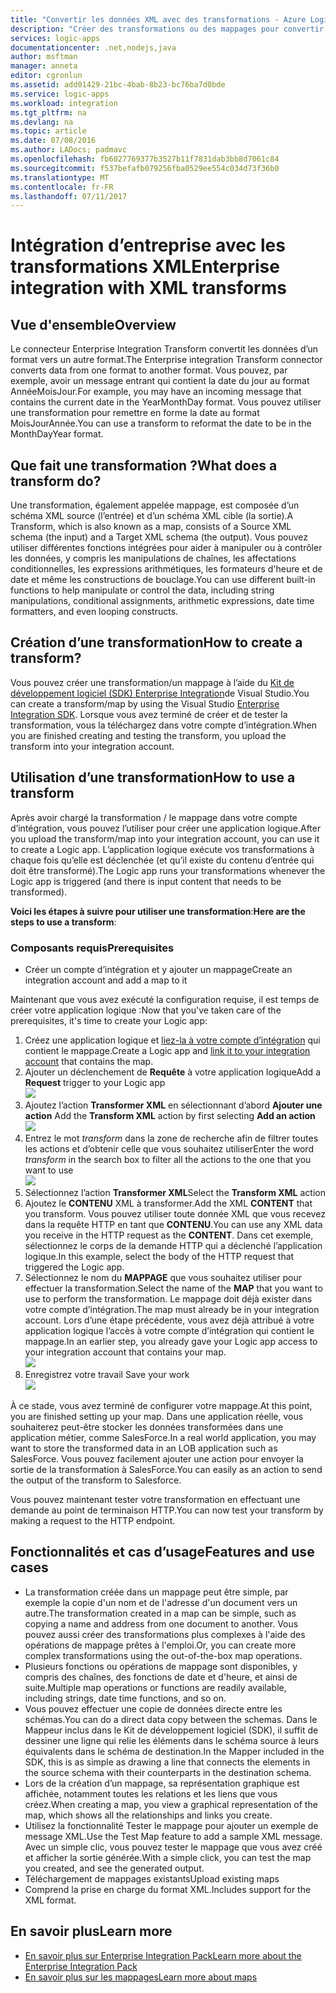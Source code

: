 ```yaml
---
title: "Convertir les données XML avec des transformations - Azure Logic Apps | Microsoft Docs"
description: "Créer des transformations ou des mappages pour convertir les données XML entre les différents formats dans les applications logiques à l’aide du Kit de développement logiciel (SDK) d’intégration d’entreprise"
services: logic-apps
documentationcenter: .net,nodejs,java
author: msftman
manager: anneta
editor: cgronlun
ms.assetid: add01429-21bc-4bab-8b23-bc76ba7d0bde
ms.service: logic-apps
ms.workload: integration
ms.tgt_pltfrm: na
ms.devlang: na
ms.topic: article
ms.date: 07/08/2016
ms.author: LADocs; padmavc
ms.openlocfilehash: fb6027769377b3527b11f7831dab3bb8d7061c84
ms.sourcegitcommit: f537befafb079256fba0529ee554c034d73f36b0
ms.translationtype: MT
ms.contentlocale: fr-FR
ms.lasthandoff: 07/11/2017
---
```

# <a name="enterprise-integration-with-xml-transforms"></a><span data-ttu-id="69905-103">Intégration d’entreprise avec les transformations XML</span><span class="sxs-lookup"><span data-stu-id="69905-103">Enterprise integration with XML transforms</span></span>
## <a name="overview"></a><span data-ttu-id="69905-104">Vue d'ensemble</span><span class="sxs-lookup"><span data-stu-id="69905-104">Overview</span></span>
<span data-ttu-id="69905-105">Le connecteur Enterprise Integration Transform convertit les données d’un format vers un autre format.</span><span class="sxs-lookup"><span data-stu-id="69905-105">The Enterprise integration Transform connector converts data from one format to another format.</span></span> <span data-ttu-id="69905-106">Vous pouvez, par exemple, avoir un message entrant qui contient la date du jour au format AnnéeMoisJour.</span><span class="sxs-lookup"><span data-stu-id="69905-106">For example, you may have an incoming message that contains the current date in the YearMonthDay format.</span></span> <span data-ttu-id="69905-107">Vous pouvez utiliser une transformation pour remettre en forme la date au format MoisJourAnnée.</span><span class="sxs-lookup"><span data-stu-id="69905-107">You can use a transform to reformat the date to be in the MonthDayYear format.</span></span>

## <a name="what-does-a-transform-do"></a><span data-ttu-id="69905-108">Que fait une transformation ?</span><span class="sxs-lookup"><span data-stu-id="69905-108">What does a transform do?</span></span>
<span data-ttu-id="69905-109">Une transformation, également appelée mappage, est composée d’un schéma XML source (l’entrée) et d’un schéma XML cible (la sortie).</span><span class="sxs-lookup"><span data-stu-id="69905-109">A Transform, which is also known as a map, consists of a Source XML schema (the input) and a Target XML schema (the output).</span></span> <span data-ttu-id="69905-110">Vous pouvez utiliser différentes fonctions intégrées pour aider à manipuler ou à contrôler les données, y compris les manipulations de chaînes, les affectations conditionnelles, les expressions arithmétiques, les formateurs d'heure et de date et même les constructions de bouclage.</span><span class="sxs-lookup"><span data-stu-id="69905-110">You can use different built-in functions to help manipulate or control the data, including string manipulations, conditional assignments, arithmetic expressions, date time formatters, and even looping constructs.</span></span>

## <a name="how-to-create-a-transform"></a><span data-ttu-id="69905-111">Création d’une transformation</span><span class="sxs-lookup"><span data-stu-id="69905-111">How to create a transform?</span></span>
<span data-ttu-id="69905-112">Vous pouvez créer une transformation/un mappage à l’aide du [Kit de développement logiciel (SDK) Enterprise Integration](https://aka.ms/vsmapsandschemas)de Visual Studio.</span><span class="sxs-lookup"><span data-stu-id="69905-112">You can create a transform/map by using the Visual Studio [Enterprise Integration SDK](https://aka.ms/vsmapsandschemas).</span></span> <span data-ttu-id="69905-113">Lorsque vous avez terminé de créer et de tester la transformation, vous la téléchargez dans votre compte d’intégration.</span><span class="sxs-lookup"><span data-stu-id="69905-113">When you are finished creating and testing the transform, you upload the transform into your integration account.</span></span> 

## <a name="how-to-use-a-transform"></a><span data-ttu-id="69905-114">Utilisation d’une transformation</span><span class="sxs-lookup"><span data-stu-id="69905-114">How to use a transform</span></span>
<span data-ttu-id="69905-115">Après avoir chargé la transformation / le mappage dans votre compte d’intégration, vous pouvez l’utiliser pour créer une application logique.</span><span class="sxs-lookup"><span data-stu-id="69905-115">After you upload the transform/map into your integration account, you can use it to create a Logic app.</span></span> <span data-ttu-id="69905-116">L’application logique exécute vos transformations à chaque fois qu’elle est déclenchée (et qu’il existe du contenu d’entrée qui doit être transformé).</span><span class="sxs-lookup"><span data-stu-id="69905-116">The Logic app runs your transformations whenever the Logic app is triggered (and there is input content that needs to be transformed).</span></span>

<span data-ttu-id="69905-117">**Voici les étapes à suivre pour utiliser une transformation**:</span><span class="sxs-lookup"><span data-stu-id="69905-117">**Here are the steps to use a transform**:</span></span>

### <a name="prerequisites"></a><span data-ttu-id="69905-118">Composants requis</span><span class="sxs-lookup"><span data-stu-id="69905-118">Prerequisites</span></span>

* <span data-ttu-id="69905-119">Créer un compte d’intégration et y ajouter un mappage</span><span class="sxs-lookup"><span data-stu-id="69905-119">Create an integration account and add a map to it</span></span>  

<span data-ttu-id="69905-120">Maintenant que vous avez exécuté la configuration requise, il est temps de créer votre application logique :</span><span class="sxs-lookup"><span data-stu-id="69905-120">Now that you've taken care of the prerequisites, it's time to create your Logic app:</span></span>  

1. <span data-ttu-id="69905-121">Créez une application logique et [liez-la à votre compte d’intégration](../logic-apps/logic-apps-enterprise-integration-accounts.md "Découvrez comment lier un compte d’intégration à une application logique") qui contient le mappage.</span><span class="sxs-lookup"><span data-stu-id="69905-121">Create a Logic app and [link it to your integration account](../logic-apps/logic-apps-enterprise-integration-accounts.md "Learn to link an integration account to a Logic app") that contains the map.</span></span>
2. <span data-ttu-id="69905-122">Ajouter un déclenchement de **Requête** à votre application logique</span><span class="sxs-lookup"><span data-stu-id="69905-122">Add a **Request** trigger to your Logic app</span></span>  
   ![](./media/logic-apps-enterprise-integration-transforms/transform-1.png)    
3. <span data-ttu-id="69905-123">Ajoutez l’action **Transformer XML** en sélectionnant d’abord **Ajouter une action** </span><span class="sxs-lookup"><span data-stu-id="69905-123">Add the **Transform XML** action by first selecting **Add an action** </span></span>  
   ![](./media/logic-apps-enterprise-integration-transforms/transform-2.png)   
4. <span data-ttu-id="69905-124">Entrez le mot *transform* dans la zone de recherche afin de filtrer toutes les actions et d’obtenir celle que vous souhaitez utiliser</span><span class="sxs-lookup"><span data-stu-id="69905-124">Enter the word *transform* in the search box to filter all the actions to the one that you want to use</span></span>  
   ![](./media/logic-apps-enterprise-integration-transforms/transform-3.png)  
5. <span data-ttu-id="69905-125">Sélectionnez l’action **Transformer XML**</span><span class="sxs-lookup"><span data-stu-id="69905-125">Select the **Transform XML** action</span></span>   
6. <span data-ttu-id="69905-126">Ajoutez le **CONTENU** XML à transformer.</span><span class="sxs-lookup"><span data-stu-id="69905-126">Add the XML **CONTENT** that you transform.</span></span> <span data-ttu-id="69905-127">Vous pouvez utiliser toute donnée XML que vous recevez dans la requête HTTP en tant que **CONTENU**.</span><span class="sxs-lookup"><span data-stu-id="69905-127">You can use any XML data you receive in the HTTP request as the **CONTENT**.</span></span> <span data-ttu-id="69905-128">Dans cet exemple, sélectionnez le corps de la demande HTTP qui a déclenché l’application logique.</span><span class="sxs-lookup"><span data-stu-id="69905-128">In this example, select the body of the HTTP request that triggered the Logic app.</span></span>
7. <span data-ttu-id="69905-129">Sélectionnez le nom du **MAPPAGE** que vous souhaitez utiliser pour effectuer la transformation.</span><span class="sxs-lookup"><span data-stu-id="69905-129">Select the name of the **MAP** that you want to use to perform the transformation.</span></span> <span data-ttu-id="69905-130">Le mappage doit déjà exister dans votre compte d’intégration.</span><span class="sxs-lookup"><span data-stu-id="69905-130">The map must already be in your integration account.</span></span> <span data-ttu-id="69905-131">Lors d’une étape précédente, vous avez déjà attribué à votre application logique l’accès à votre compte d’intégration qui contient le mappage.</span><span class="sxs-lookup"><span data-stu-id="69905-131">In an earlier step, you already gave your Logic app access to your integration account that contains your map.</span></span>      
   ![](./media/logic-apps-enterprise-integration-transforms/transform-4.png) 
8. <span data-ttu-id="69905-132">Enregistrez votre travail </span><span class="sxs-lookup"><span data-stu-id="69905-132">Save your work</span></span>  
    ![](./media/logic-apps-enterprise-integration-transforms/transform-5.png) 

<span data-ttu-id="69905-133">À ce stade, vous avez terminé de configurer votre mappage.</span><span class="sxs-lookup"><span data-stu-id="69905-133">At this point, you are finished setting up your map.</span></span> <span data-ttu-id="69905-134">Dans une application réelle, vous souhaiterez peut-être stocker les données transformées dans une application métier, comme SalesForce.</span><span class="sxs-lookup"><span data-stu-id="69905-134">In a real world application, you may want to store the transformed data in an LOB application such as SalesForce.</span></span> <span data-ttu-id="69905-135">Vous pouvez facilement ajouter une action pour envoyer la sortie de la transformation à SalesForce.</span><span class="sxs-lookup"><span data-stu-id="69905-135">You can easily as an action to send the output of the transform to Salesforce.</span></span> 

<span data-ttu-id="69905-136">Vous pouvez maintenant tester votre transformation en effectuant une demande au point de terminaison HTTP.</span><span class="sxs-lookup"><span data-stu-id="69905-136">You can now test your transform by making a request to the HTTP endpoint.</span></span>  

## <a name="features-and-use-cases"></a><span data-ttu-id="69905-137">Fonctionnalités et cas d’usage</span><span class="sxs-lookup"><span data-stu-id="69905-137">Features and use cases</span></span>
* <span data-ttu-id="69905-138">La transformation créée dans un mappage peut être simple, par exemple la copie d'un nom et de l'adresse d'un document vers un autre.</span><span class="sxs-lookup"><span data-stu-id="69905-138">The transformation created in a map can be simple, such as copying a name and address from one document to another.</span></span> <span data-ttu-id="69905-139">Vous pouvez aussi créer des transformations plus complexes à l'aide des opérations de mappage prêtes à l'emploi.</span><span class="sxs-lookup"><span data-stu-id="69905-139">Or, you can create more complex transformations using the out-of-the-box map operations.</span></span>  
* <span data-ttu-id="69905-140">Plusieurs fonctions ou opérations de mappage sont disponibles, y compris des chaînes, des fonctions de date et d'heure, et ainsi de suite.</span><span class="sxs-lookup"><span data-stu-id="69905-140">Multiple map operations or functions are readily available, including strings, date time functions, and so on.</span></span>  
* <span data-ttu-id="69905-141">Vous pouvez effectuer une copie de données directe entre les schémas.</span><span class="sxs-lookup"><span data-stu-id="69905-141">You can do a direct data copy between the schemas.</span></span> <span data-ttu-id="69905-142">Dans le Mappeur inclus dans le Kit de développement logiciel (SDK), il suffit de dessiner une ligne qui relie les éléments dans le schéma source à leurs équivalents dans le schéma de destination.</span><span class="sxs-lookup"><span data-stu-id="69905-142">In the Mapper included in the SDK, this is as simple as drawing a line that connects the elements in the source schema with their counterparts in the destination schema.</span></span>  
* <span data-ttu-id="69905-143">Lors de la création d’un mappage, sa représentation graphique est affichée, notamment toutes les relations et les liens que vous créez.</span><span class="sxs-lookup"><span data-stu-id="69905-143">When creating a map, you view a graphical representation of the map, which shows all the relationships and links you create.</span></span>
* <span data-ttu-id="69905-144">Utilisez la fonctionnalité Tester le mappage pour ajouter un exemple de message XML.</span><span class="sxs-lookup"><span data-stu-id="69905-144">Use the Test Map feature to add a sample XML message.</span></span> <span data-ttu-id="69905-145">Avec un simple clic, vous pouvez tester le mappage que vous avez créé et afficher la sortie générée.</span><span class="sxs-lookup"><span data-stu-id="69905-145">With a simple click, you can test the map you created, and see the generated output.</span></span>  
* <span data-ttu-id="69905-146">Téléchargement de mappages existants</span><span class="sxs-lookup"><span data-stu-id="69905-146">Upload existing maps</span></span>  
* <span data-ttu-id="69905-147">Comprend la prise en charge du format XML.</span><span class="sxs-lookup"><span data-stu-id="69905-147">Includes support for the XML format.</span></span>

## <a name="learn-more"></a><span data-ttu-id="69905-148">En savoir plus</span><span class="sxs-lookup"><span data-stu-id="69905-148">Learn more</span></span>
* [<span data-ttu-id="69905-149">En savoir plus sur Enterprise Integration Pack</span><span class="sxs-lookup"><span data-stu-id="69905-149">Learn more about the Enterprise Integration Pack</span></span>](../logic-apps/logic-apps-enterprise-integration-overview.md "En savoir plus sur Enterprise Integration Pack")  
* [<span data-ttu-id="69905-150">En savoir plus sur les mappages</span><span class="sxs-lookup"><span data-stu-id="69905-150">Learn more about maps</span></span>](../logic-apps/logic-apps-enterprise-integration-maps.md "Découvrez les mappages d’intégration d’entreprise")  

